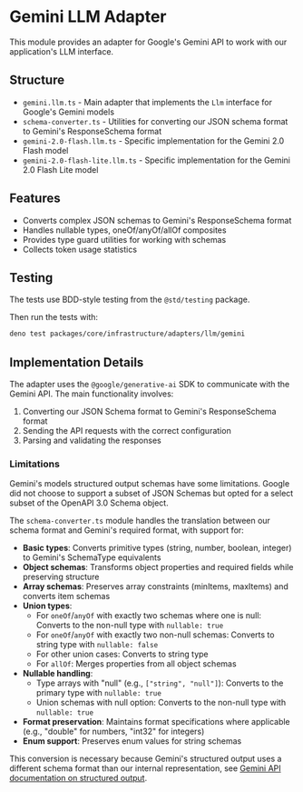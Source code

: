 # Gemini LLM Adapter

This module provides an adapter for Google's Gemini API to work with our
application's LLM interface.

## Structure

- `gemini.llm.ts` - Main adapter that implements the `Llm` interface for
  Google's Gemini models
- `schema-converter.ts` - Utilities for converting our JSON schema format to
  Gemini's ResponseSchema format
- `gemini-2.0-flash.llm.ts` - Specific implementation for the Gemini 2.0 Flash
  model
- `gemini-2.0-flash-lite.llm.ts` - Specific implementation for the Gemini 2.0
  Flash Lite model

## Features

- Converts complex JSON schemas to Gemini's ResponseSchema format
- Handles nullable types, oneOf/anyOf/allOf composites
- Provides type guard utilities for working with schemas
- Collects token usage statistics

## Testing

The tests use BDD-style testing from the `@std/testing` package.

Then run the tests with:

```bash
deno test packages/core/infrastructure/adapters/llm/gemini
```

## Implementation Details

The adapter uses the `@google/generative-ai` SDK to communicate with the Gemini
API. The main functionality involves:

1. Converting our JSON Schema format to Gemini's ResponseSchema format
2. Sending the API requests with the correct configuration
3. Parsing and validating the responses

### Limitations

Gemini's models structured output schemas have some limitations. Google did not
choose to support a subset of JSON Schemas but opted for a select subset of the
OpenAPI 3.0 Schema object.

The `schema-converter.ts` module handles the translation between our schema
format and Gemini's required format, with support for:

- **Basic types**: Converts primitive types (string, number, boolean, integer)
  to Gemini's SchemaType equivalents
- **Object schemas**: Transforms object properties and required fields while
  preserving structure
- **Array schemas**: Preserves array constraints (minItems, maxItems) and
  converts item schemas
- **Union types**:
  - For `oneOf`/`anyOf` with exactly two schemas where one is null: Converts to
    the non-null type with `nullable: true`
  - For `oneOf`/`anyOf` with exactly two non-null schemas: Converts to string
    type with `nullable: false`
  - For other union cases: Converts to string type
  - For `allOf`: Merges properties from all object schemas
- **Nullable handling**:
  - Type arrays with "null" (e.g., `["string", "null"]`): Converts to the
    primary type with `nullable: true`
  - Union schemas with null option: Converts to the non-null type with
    `nullable: true`
- **Format preservation**: Maintains format specifications where applicable
  (e.g., "double" for numbers, "int32" for integers)
- **Enum support**: Preserves enum values for string schemas

This conversion is necessary because Gemini's structured output uses a different
schema format than our internal representation, see
[Gemini API documentation on structured output](https://ai.google.dev/gemini-api/docs/structured-output?lang=node#json-schemas).
